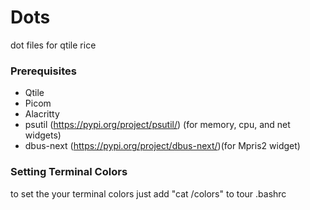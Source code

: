 # Dots
dot files for qtile rice

### Prerequisites
- Qtile
- Picom
- Alacritty
- psutil (https://pypi.org/project/psutil/) (for memory, cpu, and net widgets)
- dbus-next (https://pypi.org/project/dbus-next/)(for Mpris2 widget)
### Setting Terminal Colors
to set the your terminal colors just add
"cat /colors"
to tour .bashrc